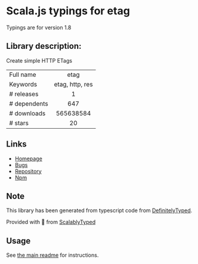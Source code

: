 
# Scala.js typings for etag

Typings are for version 1.8

## Library description:
Create simple HTTP ETags

|                    |                 |
| ------------------ | :-------------: |
| Full name          | etag |
| Keywords           | etag, http, res |
| # releases         | 1 |
| # dependents       | 647 |
| # downloads        | 565638584 |
| # stars            | 20 |

## Links
- [Homepage](https://github.com/jshttp/etag#readme)
- [Bugs](https://github.com/jshttp/etag/issues)
- [Repository](https://github.com/jshttp/etag)
- [Npm](https://www.npmjs.com/package/etag)
    


## Note
This library has been generated from typescript code from [DefinitelyTyped](https://definitelytyped.org).

Provided with :purple_heart: from [ScalablyTyped](https://github.com/oyvindberg/ScalablyTyped)

## Usage
See [the main readme](../../readme.md) for instructions.


